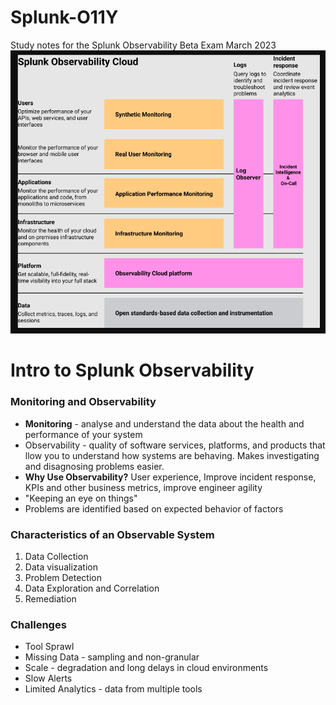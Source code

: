 # Splunk-O11Y
Study notes for the Splunk Observability Beta Exam March 2023
<img src="splunkO11y.png">
<h1>Intro to Splunk Observability</h1>
<h3>Monitoring and Observability</h3>
<p>
<ul>
<li><strong>Monitoring</strong> - analyse and understand the data about the health and performance of your system</li>
<li>Observability - quality of software services, platforms, and products that llow you to understand how systems are behaving. Makes investigating and disagnosing problems easier.</li>
<li><strong>Why Use Observability?</strong> User experience, Improve incident response, KPIs and other business metrics, improve engineer agility</li>
<li>"Keeping an eye on things"</li>
<li>Problems are identified based on expected behavior of factors</li>
</ul>
</p>

<h3>Characteristics of an Observable System</h3>
<p>
<ol>
<li>Data Collection</li>
<li>Data visualization</li>
<li>Problem Detection</li>
<li>Data Exploration and Correlation</li>
<li>Remediation</li>
</ol></p>
<h3>Challenges</h3>
<p>
<ul>
<li>Tool Sprawl</li>
<li>Missing Data - sampling and non-granular</li>
<li>Scale - degradation and long delays in cloud environments</li>
<li>Slow Alerts</li>
<li>Limited Analytics - data from multiple tools</li>
</ul></p>
